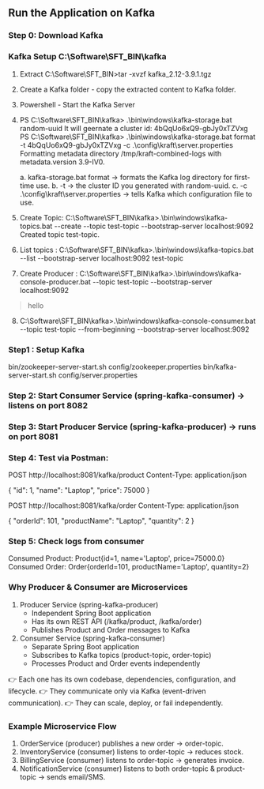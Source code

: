 ## Run the Application on Kafka

### Step 0: Download Kafka
### Kafka Setup C:\Software\SFT_BIN\kafka
1. Extract C:\Software\SFT_BIN>tar -xvzf kafka_2.12-3.9.1.tgz
2. Create a Kafka folder - copy the extracted content to Kafka folder.
3. Powershell - Start the Kafka Server
4. PS C:\Software\SFT_BIN\kafka> .\bin\windows\kafka-storage.bat random-uuid
      It will geernate a cluster id: 4bQqUo6xQ9-gbJy0xTZVxg
PS C:\Software\SFT_BIN\kafka> .\bin\windows\kafka-storage.bat format -t 4bQqUo6xQ9-gbJy0xTZVxg -c .\config\kraft\server.properties
      Formatting metadata directory /tmp/kraft-combined-logs with metadata.version 3.9-IV0.
      
      a. kafka-storage.bat format → formats the Kafka log directory for first-time use.
			b. -t <UUID> → the cluster ID you generated with random-uuid.
			c. -c .\config\kraft\server.properties → tells Kafka which configuration file to use.
5. Create Topic:
	C:\Software\SFT_BIN\kafka>.\bin\windows\kafka-topics.bat --create --topic test-topic --bootstrap-server localhost:9092
					Created topic test-topic.

6. List topics :
	C:\Software\SFT_BIN\kafka>.\bin\windows\kafka-topics.bat --list --bootstrap-server localhost:9092
				test-topic
        
7. Create Producer : C:\Software\SFT_BIN\kafka>.\bin\windows\kafka-console-producer.bat --topic test-topic --bootstrap-server localhost:9092
>hello


8. C:\Software\SFT_BIN\kafka>.\bin\windows\kafka-console-consumer.bat --topic test-topic --from-beginning --bootstrap-server localhost:9092

### Step1 : Setup Kafka
bin/zookeeper-server-start.sh config/zookeeper.properties
bin/kafka-server-start.sh config/server.properties

### Step 2: Start Consumer Service (spring-kafka-consumer) → listens on port 8082

### Step 3: Start Producer Service (spring-kafka-producer) → runs on port 8081

### Step 4: Test via Postman:
POST http://localhost:8081/kafka/product
Content-Type: application/json

{
  "id": 1,
  "name": "Laptop",
  "price": 75000
}

POST http://localhost:8081/kafka/order
Content-Type: application/json

{
  "orderId": 101,
  "productName": "Laptop",
  "quantity": 2
}
### Step 5: Check logs from consumer
Consumed Product: Product{id=1, name='Laptop', price=75000.0}
Consumed Order: Order{orderId=101, productName='Laptop', quantity=2}


### Why Producer & Consumer are Microservices
1. Producer Service (spring-kafka-producer)
    - Independent Spring Boot application
    - Has its own REST API (/kafka/product, /kafka/order)
    - Publishes Product and Order messages to Kafka
2.  Consumer Service (spring-kafka-consumer)
    - Separate Spring Boot application
    - Subscribes to Kafka topics (product-topic, order-topic)
    - Processes Product and Order events independently

👉 Each one has its own codebase, dependencies, configuration, and lifecycle.
👉 They communicate only via Kafka (event-driven communication).
👉 They can scale, deploy, or fail independently.


### Example Microservice Flow
1. OrderService (producer) publishes a new order → order-topic.
2. InventoryService (consumer) listens to order-topic → reduces stock.
3. BillingService (consumer) listens to order-topic → generates invoice.
4. NotificationService (consumer) listens to both order-topic & product-topic → sends email/SMS.




